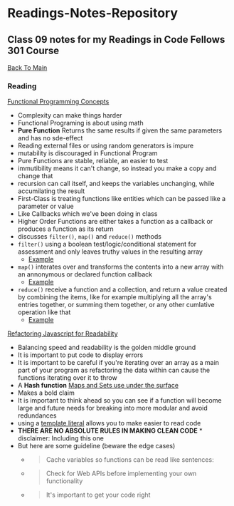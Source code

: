 # Readings-Notes-Repository

## Class 09 notes for my Readings in Code Fellows 301 Course

[Back To Main](README.md)


### Reading
[Functional Programming Concepts](https://medium.com/the-renaissance-developer/concepts-of-functional-programming-in-javascript-6bc84220d2aa)

* Complexity can make things harder
* Functional Programing is about using math
* **Pure Function** Returns the same results if given the same parameters and has no sde-effect
* Reading external files or using random generators is impure
* mutability is discouraged in Functional Program
* Pure Functions are stable, reliable, an easier to test
* immutibility means it can't change, so instead you make a copy and change that
* recursion can call itself, and keeps the variables unchanging, while accumilating the result
* First-Class is treating functions like entities which can be passed like a parameter or value
* Like Callbacks which we've been doing in class
* Higher Order Functions are either takes a function as a callback or produces a function as its return
* discusses ```filter()```, ```map()``` and ```reduce()``` methods
* ```filter()``` using a boolean test/logic/conditional statement for assessment and only leaves truthy values in the resulting array
    * [Example](https://gist.githubusercontent.com/leandrotk/bfaf14e35d405b462983e3f81145734b/raw/67525a2503f430634cb471f731815b28bbde6b08/imperative-filter-array.js)
* ```map()``` interates over and transforms the contents into a new array with an annonymous or declared function callback
    * [Example](https://gist.githubusercontent.com/leandrotk/a859f1c4960f9e0dd4ce8745d5c90e72/raw/a1c9161a59d2f048136b8abe203804f821e18827/map_people.js)
* ```reduce()``` receive a function and a collection, and return a value created by combining the items, like for example multiplying all the array's entries together, or summing them together, or any other cumlative operation like that
    * [Example](https://gist.githubusercontent.com/leandrotk/c055cde3461374d83cb9107f01043719/raw/68bf003f7da2bca09686aaab5b02905900d11c65/map_reduce_amount.js)


[Refactoring Javascript for Readability](https://dev.to/healeycodes/refactoring-javascript-for-performance-and-readability-with-examples-1hec)

* Balancing speed and readability is the golden middle ground
* It is important to put code to display errors
* It is important to be careful if you're iterating over an array as a main part of your program as refactoring the data within can cause the functions iterating over it to throw 
* A **Hash function** [Maps and Sets use under the surface](https://v8.dev/blog/hash-code)
* Makes a bold claim
* It is important to think ahead so you can see if a function will become large and future needs for breaking into more modular and avoid redundances
* using a [template literal](https://developer.mozilla.org/en-US/docs/Web/JavaScript/Reference/Template_literals) allows you to make easier to read code
* **THERE ARE NO ABSOLUTE RULES IN MAKING CLEAN CODE** * disclaimer: Including this one
* But here are some guideline (beware the edge cases)
    * > Cache variables so functions can be read like sentences:
    * > Check for Web APIs before implementing your own functionality
    * > It's important to get your code right 

